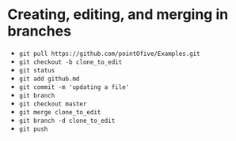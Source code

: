# Creating, editing, and merging in branches

- `git pull https://github.com/pointOfive/Examples.git`
- `git checkout -b clone_to_edit`
- `git status`
- `git add github.md`
- `git commit -m 'updating a file'`
- `git branch`
- `git checkout master`
- `git merge clone_to_edit`
- `git branch -d clone_to_edit`
- `git push`

